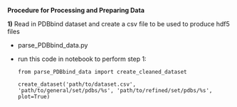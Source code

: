 **Procedure for Processing and Preparing Data**

**1)** Read in PDBbind dataset and create a csv file to be used to produce hdf5 files
  - parse_PDBbind_data.py
  - run this code in notebook to perform step 1:
        
        from parse_PDBbind_data import create_cleaned_dataset
        
        create_dataset('path/to/dataset.csv', 'path/to/general/set/pdbs/%s', 'path/to/refined/set/pdbs/%s', plot=True)

